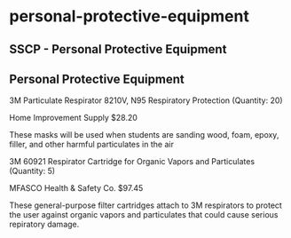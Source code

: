 # personal-protective-equipment

## SSCP - Personal Protective Equipment

## Personal Protective Equipment

3M Particulate Respirator 8210V, N95 Respiratory Protection (Quantity: 20)&#x20;

Home Improvement Supply $28.20&#x20;

These masks will be used when students are sanding wood, foam, epoxy, filler, and other harmful particulates in the air

3M 60921 Respirator Cartridge for Organic Vapors and Particulates (Quantity: 5)&#x20;

MFASCO Health & Safety Co. $97.45 &#x20;

These general-purpose filter cartridges attach to 3M respirators to protect the user against organic vapors and particulates that could cause serious repiratory damage.
